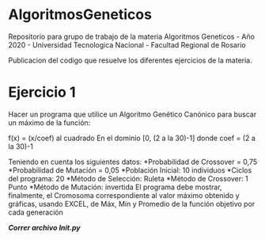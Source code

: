 # AlgoritmosGeneticos
Repositorio para grupo de trabajo de la materia Algoritmos Geneticos - Año 2020 - Universidad Tecnologica Nacional - Facultad Regional de Rosario

Publicacion del codigo que resuelve los diferentes ejercicios de la materia.

# Ejercicio 1 
Hacer un programa que utilice un Algoritmo Genético Canónico para buscar un máximo de la función:

f(x) = (x/coef) al cuadrado
En el dominio [0, (2 a la 30)-1]
donde coef = (2 a la 30)-1

Teniendo en cuenta los siguientes datos:
*Probabilidad de Crossover = 0,75
*Probabilidad de Mutación = 0,05
*Población Inicial: 10 individuos 
*Ciclos del programa: 20
*Método de Selección: Ruleta
*Método de Crossover: 1 Punto
*Método de Mutación: invertida
El programa debe mostrar, finalmente, el Cromosoma correspondiente al valor máximo obtenido
y gráficas, usando EXCEL, de Máx, Mín y Promedio de la función objetivo por cada generación

**_Correr archivo Init.py_**
